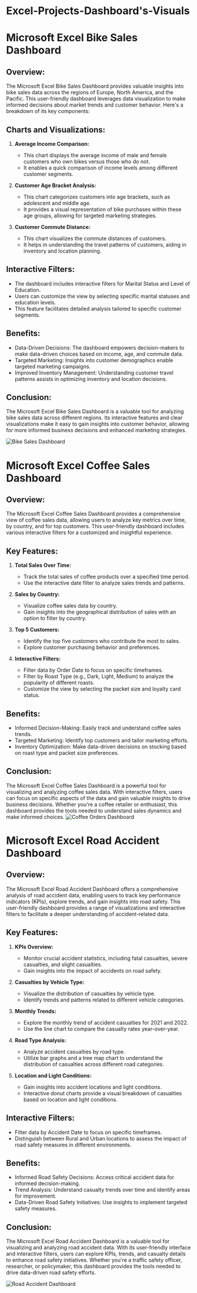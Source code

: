 # Excel-Projects-Dashboard's-Visuals

# **Microsoft Excel Bike Sales Dashboard**

## **Overview:**
The Microsoft Excel Bike Sales Dashboard provides valuable insights into bike sales data across the regions of Europe, North America, and the Pacific. This user-friendly dashboard leverages data visualization to make informed decisions about market trends and customer behavior. Here's a breakdown of its key components:

## **Charts and Visualizations:**

1. **Average Income Comparison:**
   - This chart displays the average income of male and female customers who own bikes versus those who do not.
   - It enables a quick comparison of income levels among different customer segments.

2. **Customer Age Bracket Analysis:**
   - This chart categorizes customers into age brackets, such as adolescent and middle age.
   - It provides a visual representation of bike purchases within these age groups, allowing for targeted marketing strategies.

3. **Customer Commute Distance:**
   - This chart visualizes the commute distances of customers.
   - It helps in understanding the travel patterns of customers, aiding in inventory and location planning.

## **Interactive Filters:**
   - The dashboard includes interactive filters for Marital Status and Level of Education.
   - Users can customize the view by selecting specific marital statuses and education levels.
   - This feature facilitates detailed analysis tailored to specific customer segments.

## **Benefits:**
   - Data-Driven Decisions: The dashboard empowers decision-makers to make data-driven choices based on income, age, and commute data.
   - Targeted Marketing: Insights into customer demographics enable targeted marketing campaigns.
   - Improved Inventory Management: Understanding customer travel patterns assists in optimizing inventory and location decisions.

## **Conclusion:**
The Microsoft Excel Bike Sales Dashboard is a valuable tool for analyzing bike sales data across different regions. Its interactive features and clear visualizations make it easy to gain insights into customer behavior, allowing for more informed business decisions and enhanced marketing strategies.

![Bike Sales Dashboard](https://github.com/Gaur025/Excel-Projects-Dashboards/assets/53060111/58aebdfb-ff1e-42a2-b6ed-09e5d361e918)

# **Microsoft Excel Coffee Sales Dashboard**

## **Overview:**
The Microsoft Excel Coffee Sales Dashboard provides a comprehensive view of coffee sales data, allowing users to analyze key metrics over time, by country, and for top customers. This user-friendly dashboard includes various interactive filters for a customized and insightful experience.

## **Key Features:**

1. **Total Sales Over Time:**
   - Track the total sales of coffee products over a specified time period.
   - Use the interactive date filter to analyze sales trends and patterns.

2. **Sales by Country:**
   - Visualize coffee sales data by country.
   - Gain insights into the geographical distribution of sales with an option to filter by country.

3. **Top 5 Customers:**
   - Identify the top five customers who contribute the most to sales.
   - Explore customer purchasing behavior and preferences.

4. **Interactive Filters:**
   - Filter data by Order Date to focus on specific timeframes.
   - Filter by Roast Type (e.g., Dark, Light, Medium) to analyze the popularity of different roasts.
   - Customize the view by selecting the packet size and loyalty card status.

## **Benefits:**
   - Informed Decision-Making: Easily track and understand coffee sales trends.
   - Targeted Marketing: Identify top customers and tailor marketing efforts.
   - Inventory Optimization: Make data-driven decisions on stocking based on roast type and packet size preferences.

## **Conclusion:**
The Microsoft Excel Coffee Sales Dashboard is a powerful tool for visualizing and analyzing coffee sales data. With interactive filters, users can focus on specific aspects of the data and gain valuable insights to drive business decisions. Whether you're a coffee retailer or enthusiast, this dashboard provides the tools needed to understand sales dynamics and make informed choices.
![Coffee Orders Dashboard](https://github.com/Gaur025/Excel-Projects-Dashboards/assets/53060111/b0a9a6d8-110e-4cd8-a9a6-e04f0fc2269c)


# **Microsoft Excel Road Accident Dashboard**

## **Overview:**
The Microsoft Excel Road Accident Dashboard offers a comprehensive analysis of road accident data, enabling users to track key performance indicators (KPIs), explore trends, and gain insights into road safety. This user-friendly dashboard provides a range of visualizations and interactive filters to facilitate a deeper understanding of accident-related data.

## **Key Features:**

1. **KPIs Overview:**
   - Monitor crucial accident statistics, including fatal casualties, severe casualties, and slight casualties.
   - Gain insights into the impact of accidents on road safety.

2. **Casualties by Vehicle Type:**
   - Visualize the distribution of casualties by vehicle type.
   - Identify trends and patterns related to different vehicle categories.

3. **Monthly Trends:**
   - Explore the monthly trend of accident casualties for 2021 and 2022.
   - Use the line chart to compare the casualty rates year-over-year.

4. **Road Type Analysis:**
   - Analyze accident casualties by road type.
   - Utilize bar graphs and a tree map chart to understand the distribution of casualties across different road categories.

5. **Location and Light Conditions:**
   - Gain insights into accident locations and light conditions.
   - Interactive donut charts provide a visual breakdown of casualties based on location and light conditions.

## **Interactive Filters:**
   - Filter data by Accident Date to focus on specific timeframes.
   - Distinguish between Rural and Urban locations to assess the impact of road safety measures in different environments.

## **Benefits:**
   - Informed Road Safety Decisions: Access critical accident data for informed decision-making.
   - Trend Analysis: Understand casualty trends over time and identify areas for improvement.
   - Data-Driven Road Safety Initiatives: Use insights to implement targeted safety measures.

## **Conclusion:**
The Microsoft Excel Road Accident Dashboard is a valuable tool for visualizing and analyzing road accident data. With its user-friendly interface and interactive filters, users can explore KPIs, trends, and casualty details to enhance road safety initiatives. Whether you're a traffic safety officer, researcher, or policymaker, this dashboard provides the tools needed to drive data-driven road safety efforts.

![Road Accident Dashboard](https://github.com/Gaur025/Excel-Projects-Dashboards/assets/53060111/fa3f0d45-8a40-4c60-96e0-bfcf3ef3a75b)
